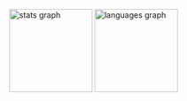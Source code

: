 <div>
<img src="https://github-readme-stats.vercel.app/api?username=enzo-quirici&hide_title=false&hide_rank=false&show_icons=true&include_all_commits=true&count_private=true&disable_animations=false&theme=dracula&locale=en&hide_border=false" height="150" alt="stats graph"/></img>
<img src="https://github-readme-stats.vercel.app/api/top-langs?username=Enzo-Quirici&locale=en&hide_title=false&layout=compact&card_width=320&langs_count=5&theme=dark&hide_border=false" height="150" alt="languages graph"/></img>
</div>
<div align="left">
</div>

